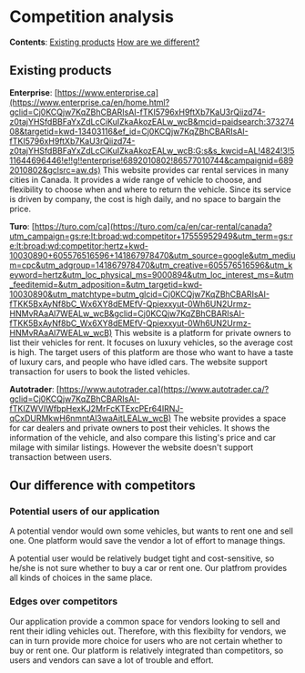 ﻿

# Competition analysis
**Contents**:
[Existing products](#exisiting-products)
[How are we different?](#our-difference-with-competitors)

## Existing products
**Enterprise**: [https://www.enterprise.ca](https://www.enterprise.ca/en/home.html?gclid=Cj0KCQjw7KqZBhCBARIsAI-fTKI5796xH9ftXb7KaU3rQiizd74-z0tajYHSfdBBFaYxZdLcCiKuIZkaAkozEALw_wcB&mcid=paidsearch:37327408&targetid=kwd-13403116&ef_id=Cj0KCQjw7KqZBhCBARIsAI-fTKI5796xH9ftXb7KaU3rQiizd74-z0tajYHSfdBBFaYxZdLcCiKuIZkaAkozEALw_wcB:G:s&s_kwcid=AL!4824!3!511644696446!e!!g!!enterprise!6892010802!86577010744&campaignid=6892010802&gclsrc=aw.ds)
This website provides car rental services in many cities in Canada. It provides a wide range of vehicle to choose, and flexibility to choose when and where to return the vehicle. Since its service is driven by company, the cost is high daily, and no space to bargain the price. 

**Turo**: [https://turo.com/ca](https://turo.com/ca/en/car-rental/canada?utm_campaign=gs:re:lt:broad:wd:competitor+17555952949&utm_term=gs:re:lt:broad:wd:competitor:hertz+kwd-10030890+605576516596+141867978470&utm_source=google&utm_medium=cpc&utm_adgroup=141867978470&utm_creative=605576516596&utm_keyword=hertz&utm_loc_physical_ms=9000894&utm_loc_interest_ms=&utm_feeditemid=&utm_adposition=&utm_targetid=kwd-10030890&utm_matchtype=butm_glcid=Cj0KCQjw7KqZBhCBARIsAI-fTKK5BxAyNf8bC_Wx6XY8dEMEfV-Qpiexxyut-0Wh6UN2Urmz-HNMvRAaAl7WEALw_wcB&gclid=Cj0KCQjw7KqZBhCBARIsAI-fTKK5BxAyNf8bC_Wx6XY8dEMEfV-Qpiexxyut-0Wh6UN2Urmz-HNMvRAaAl7WEALw_wcB) 
This website is a platform for private owners to list their vehicles for rent. It focuses on luxury vehicles, so the average cost is high. The target users of this platform are those who want to have a taste of luxury cars, and people who have idled cars. The website support transaction for users to book the listed vehicles.

**Autotrader**: [https://www.autotrader.ca](https://www.autotrader.ca/?gclid=Cj0KCQjw7KqZBhCBARIsAI-fTKIZWVIWfbpHexKJ2MrFcKTExcPEr64IRNJ-qCxDURMkwH6nmntAl3waAitLEALw_wcB)
The website provides a space for car dealers and private owners to  post their vehicles. It shows the information of the vehicle, and also compare this listing's price and car milage with similar listings. However the website doesn't support transaction between users. 

## Our difference with competitors

###  Potential users of our application
A potential vendor would own some vehicles, but wants to rent one and sell one. One platform would save the vendor a lot of effort to manage things.

A potential user would be relatively budget tight and cost-sensitive, so he/she is not sure whether to buy a car or rent one. Our platfrom provides all kinds of choices in the same place.

### Edges over competitors
Our application provide a common space for vendors looking to sell and rent their idling vehicles out. Therefore, with this flexibilty for vendors, we can in turn provide more choice for users who are not certain whether to buy or rent one. 
Our platform is relatively integrated than competitors, so users and vendors can save a lot of trouble and effort.

